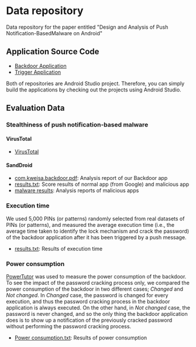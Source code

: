 # Data repository

Data repository for the paper entitled "Design and Analysis of Push Notification-BasedMalware on Android"

## Application Source Code

* [Backdoor Application](https://github.com/rymuff/os-app-backdoor)
* [Trigger Application](https://github.com/rymuff/os-app-attacker)

Both of repositories are Android Studio project. Therefore, you can simply build the applications by checking out the projects using Android Studio.

## Evaluation Data

###  Stealthiness of push notification-based malware

#### VirusTotal

* [VirusTotal](https://goo.gl/5vOeuG)

#### SandDroid

* [com.kweisa.backdoor.pdf](https://github.com/rymuff/os-data-availability/blob/master/SandDroid/com.kweisa.backdoor.pdf): Analysis report of our Backdoor app
* [results.txt](https://github.com/rymuff/os-data-availability/blob/master/SandDroid/results.txt): Score results of normal app (from Google) and malicious app
* [malware results](https://github.com/rymuff/os-data-availability/tree/master/SandDroid/malware%20results): Analysis reports of malicious apps

### Execution time

We used 5,000 PINs (or patterns) randomly selected from real datasets of PINs (or patterns), and measured the average execution time (i.e., the average time taken to identify the lock mechanism and crack the password) of the backdoor application after it has been triggered by a push message.

* [results.txt](https://github.com/rymuff/os-data-availability/blob/master/Execution%20time/results.txt): Results of execution time

### Power consumption

[PowerTutor](http://ziyang.eecs.umich.edu/projects/powertutor/) was used to measure the power consumption of the backdoor. To see the impact of the password cracking process only, we compared the power consumption of the backdoor in two different cases; *Changed* and *Not changed*. In *Changed* case, the password is changed for every execution, and thus the password cracking process in the backdoor application is always executed. On the other hand, in *Not changed* case, the password is never changed, and so the only thing the backdoor application does is to show up a notification of the previously cracked password without performing the password cracking process.

* [Power consumption.txt](https://github.com/rymuff/os-data-availability/blob/master/Power%20consumption.txt): Results of power consumption

